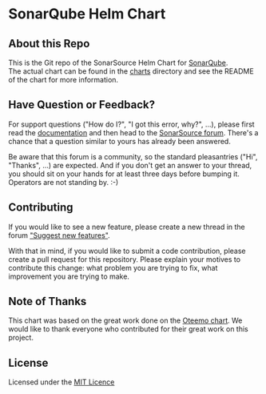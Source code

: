 SonarQube Helm Chart
=================

About this Repo
----------------

This is the Git repo of the SonarSource Helm Chart for [SonarQube](https://www.sonarqube.org/).  
The actual chart can be found in the [charts](charts/sonarqube) directory and see the README of the chart for more information. 

Have Question or Feedback?
--------------------------

For support questions ("How do I?", "I got this error, why?", ...), please first read the [documentation](https://docs.sonarqube.org) and then head to the [SonarSource forum](https://community.sonarsource.com/). There's a chance that a question similar to yours has already been answered. 

Be aware that this forum is a community, so the standard pleasantries ("Hi", "Thanks", ...) are expected. And if you don't get an answer to your thread, you should sit on your hands for at least three days before bumping it. Operators are not standing by. :-)

Contributing
------------

If you would like to see a new feature, please create a new thread in the forum ["Suggest new features"](https://community.sonarsource.com/c/suggestions/features).

With that in mind, if you would like to submit a code contribution, please create a pull request for this repository. Please explain your motives to contribute this change: what problem you are trying to fix, what improvement you are trying to make.

Note of Thanks
--------------

This chart was based on the great work done on the [Oteemo chart](https://github.com/Oteemo/charts/tree/master/charts/sonarqube). 
We would like to thank everyone who contributed for their great work on this project.

License
-------

Licensed under the [MIT Licence](LICENSE)
